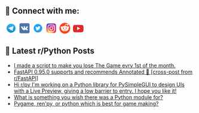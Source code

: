 ## 🔎 Connect with me:
[<img src="https://github.com/bullbesh/bullbesh/blob/main/images/Telegram.png" width="32" height="32" />](https://t.me/bullbesh)
[<img src="https://github.com/bullbesh/bullbesh/blob/main/images/VK.png" width="32" height="32" />](https://vk.com/bullbesh)
[<img src="https://github.com/bullbesh/bullbesh/blob/main/images/Twitter.png" width="32" height="32" />](https://twitter.com/bullbesh1)
[<img src="https://github.com/bullbesh/bullbesh/blob/main/images/Instagram.png" width="32" height="32" />](https://www.instagram.com/bullbesh)
[<img src="https://github.com/bullbesh/bullbesh/blob/main/images/Reddit.png" width="32" height="32" />](https://www.reddit.com/user/bullbesh)
[<img src="https://github.com/bullbesh/bullbesh/blob/main/images/YouTube.png" width="32" height="32" />](https://www.youtube.com/channel/UCtfjRs6uzgq5mfm8S06WTcg)

## 📕 Latest r/Python Posts
<!-- BLOG-POST-LIST:START -->
- [I made a script to make you lose The Game evry 1st of the month.](https://www.reddit.com/r/Python/comments/11v2jab/i_made_a_script_to_make_you_lose_the_game_evry/)
- [FastAPI 0.95.0 supports and recommends Annotated 🚀 [cross-post from r/FastAPI]](https://www.reddit.com/r/Python/comments/11v0kcb/fastapi_0950_supports_and_recommends_annotated/)
- [Hi r/py I&#39;m working on a Python library for PySimpleGUI to design UIs with a Live Preview, giving a low barrier to entry. I hope you like it!](https://www.reddit.com/r/Python/comments/11uyzsz/hi_rpy_im_working_on_a_python_library_for/)
- [What is something you wish there was a Python module for?](https://www.reddit.com/r/Python/comments/11uyyh3/what_is_something_you_wish_there_was_a_python/)
- [Pygame, ren&#39;py, or python which is best for game making?](https://www.reddit.com/r/Python/comments/11uxx4u/pygame_renpy_or_python_which_is_best_for_game/)
<!-- BLOG-POST-LIST:END -->
